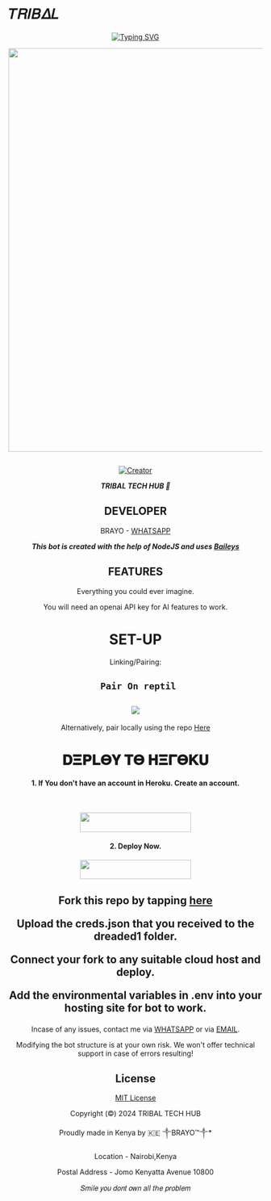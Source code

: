# 𝑇𝑅𝛪𝐵𝛥𝐿
<div align="center">
<a href="https://git.io/typing-svg"><img src="https://readme-typing-svg.demolab.com?font=Black+Ops+One&size=50&pause=1000&color=1BAFBAFF&center=true&width=880&height=100&lines=LONG LIVE+THE CLAN+TRIBAL;MULTI+-+DEVICE+WHATSAPP+BOT;CREATED+BY+~༒BRAYO™༒*;RELEASED+BY+~༒BRAYO™༒*; ...;TEAM TRIBAL." alt="Typing SVG" /></a>
  </p>
  
<p align="center">
<img src="https://i.ibb.co/WzzPmMF/fhdmotors885.jpg" width="600" height="800"/>
</p>
<p align="center">
  <a href="#"><img src="http://readme-typing-svg.herokuapp.com?color=d1fa02&center=true&vCenter=true&multiline=false&lines=𝐓𝐑𝐈𝐁𝐀𝐋+WHATSAPP+BOT" alt="">

  </p>
<p align="center">
<a href="#"><img title="Creator" src="https://img.shields.io/badge/Creator-**༒BRAYO™༒**-black.svg?style=for-the-badge&logo=github"></a>


</p>


***TRIBAL TECH HUB 💫***

## DEVELOPER

  BRAYO -   [WHATSAPP](https://wa.me/+254782662427)



***This bot is created with the help of NodeJS and uses [Baileys](https://github.com/adiwajshing/Baileys)***

## FEATURES
Everything you could ever imagine.

You will need an openai API key for AI features to work.

# SET-UP

Linking/Pairing:


## ` Pair On reptil`
<h2 align="center">  <a href="https://replit.com/@khoolkheed/Tribal-Pairing-v6"><img src="https://repl.it/badge/github/quiec/whatsasena" />
</a>
</h2>

Alternatively, pair locally using the repo [Here](https://replit.com/@khoolkheed/Tribal-Pairing-v6)

<h1 align="center">𝐃𝚵𝚸𝐋𝚯𝐘 𝚻𝚯 𝚮𝚵𝚪𝚯𝐊𝐔</h1> 



#### 1. If You don't have an account in Heroku. Create an account.

<br>
<p align="center"><a href="https://signup.heroku.com"> <img src="https://img.shields.io/badge/heroku%20Account-purple?style=for-the-badge&logo=heroku" width="220" height="38.45"/></a></p>

#### 2. Deploy Now.
<p align="center"><a href="https://dashboard.heroku.com/new-app?template=https://github.com/T-code-bit/TRIBAL"> <img src="https://img.shields.io/badge/Heroku%20Deploy-purple?style=for-the-badge&logo=heroku" width="220" height="38.45"/></a></p>

    


    
<h2 align="center">   

 Fork this repo by tapping  [here](https://github.com/T-code-bit/TRIBAL/fork)


 Upload the creds.json that you received to the dreaded1 folder.

 Connect your fork to any suitable cloud host and deploy.

 Add the environmental variables in .env into your hosting site for bot to work.
</h2>
 
     

    
 



Incase of any issues, contact me via [WHATSAPP](https://wa.me/+254782662427) or via [EMAIL](khoolkheed@gmail.com).

Modifying the bot structure is at your own risk. We won't offer technical support in case of errors resulting!


## License

[MIT License](https://github.com/T-code-bit/TRIBAL/blob/main/LICENSE)

Copyright (©) 2024 TRIBAL TECH HUB

Proudly made in Kenya by 🇰🇪 ༒BRAYO™༒*

Location - Nairobi,Kenya

Postal Address - Jomo Kenyatta Avenue 10800

𝑆𝑚𝑖𝑙𝑒 𝑦𝑜𝑢 𝑑𝑜𝑛𝑡 𝑜𝑤𝑛 𝑎𝑙𝑙 𝑡ℎ𝑒 𝑝𝑟𝑜𝑏𝑙𝑒𝑚

